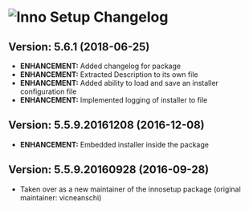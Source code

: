 # ![Inno Setup Changelog](https://img.shields.io/badge/Inno%20Setup-Package%20Changelog-blue.svg?style=for-the-badge)

## Version: 5.6.1 (2018-06-25)
- **ENHANCEMENT:** Added changelog for package
- **ENHANCEMENT:** Extracted Description to its own file
- **ENHANCEMENT:** Added ability to load and save an installer configuration file
- **ENHANCEMENT:** Implemented logging of installer to file

## Version: 5.5.9.20161208 (2016-12-08)
- **ENHANCEMENT:** Embedded installer inside the package

## Version: 5.5.9.20160928 (2016-09-28)
- Taken over as a new maintainer of the innosetup package (original maintainer: vicneanschi)

